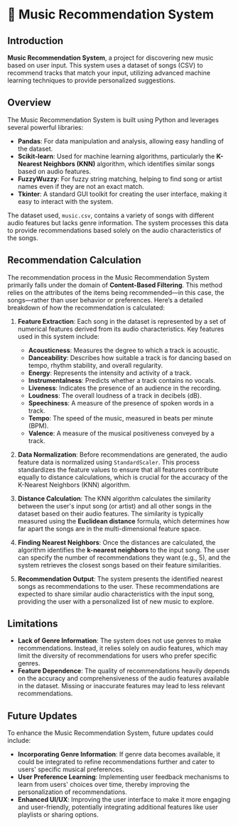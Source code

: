 # 🎵 Music Recommendation System

## Introduction

**Music Recommendation System**, a project for discovering new music based on user input. This system uses a dataset of songs (CSV) to recommend tracks that match your input, utilizing advanced machine learning techniques to provide personalized suggestions.

## Overview

The Music Recommendation System is built using Python and leverages several powerful libraries:

- **Pandas**: For data manipulation and analysis, allowing easy handling of the dataset.
- **Scikit-learn**: Used for machine learning algorithms, particularly the **K-Nearest Neighbors (KNN)** algorithm, which identifies similar songs based on audio features.
- **FuzzyWuzzy**: For fuzzy string matching, helping to find song or artist names even if they are not an exact match.
- **Tkinter**: A standard GUI toolkit for creating the user interface, making it easy to interact with the system.

The dataset used, `music.csv`, contains a variety of songs with different audio features but lacks genre information. The system processes this data to provide recommendations based solely on the audio characteristics of the songs.

## Recommendation Calculation

The recommendation process in the Music Recommendation System primarily falls under the domain of **Content-Based Filtering**. This method relies on the attributes of the items being recommended—in this case, the songs—rather than user behavior or preferences. Here’s a detailed breakdown of how the recommendation is calculated:

1. **Feature Extraction**: Each song in the dataset is represented by a set of numerical features derived from its audio characteristics. Key features used in this system include:
   - **Acousticness**: Measures the degree to which a track is acoustic.
   - **Danceability**: Describes how suitable a track is for dancing based on tempo, rhythm stability, and overall regularity.
   - **Energy**: Represents the intensity and activity of a track.
   - **Instrumentalness**: Predicts whether a track contains no vocals.
   - **Liveness**: Indicates the presence of an audience in the recording.
   - **Loudness**: The overall loudness of a track in decibels (dB).
   - **Speechiness**: A measure of the presence of spoken words in a track.
   - **Tempo**: The speed of the music, measured in beats per minute (BPM).
   - **Valence**: A measure of the musical positiveness conveyed by a track.

2. **Data Normalization**: Before recommendations are generated, the audio feature data is normalized using `StandardScaler`. This process standardizes the feature values to ensure that all features contribute equally to distance calculations, which is crucial for the accuracy of the K-Nearest Neighbors (KNN) algorithm.

3. **Distance Calculation**: The KNN algorithm calculates the similarity between the user's input song (or artist) and all other songs in the dataset based on their audio features. The similarity is typically measured using the **Euclidean distance** formula, which determines how far apart the songs are in the multi-dimensional feature space.

4. **Finding Nearest Neighbors**: Once the distances are calculated, the algorithm identifies the **k-nearest neighbors** to the input song. The user can specify the number of recommendations they want (e.g., 5), and the system retrieves the closest songs based on their feature similarities.

5. **Recommendation Output**: The system presents the identified nearest songs as recommendations to the user. These recommendations are expected to share similar audio characteristics with the input song, providing the user with a personalized list of new music to explore.

## Limitations

- **Lack of Genre Information**: The system does not use genres to make recommendations. Instead, it relies solely on audio features, which may limit the diversity of recommendations for users who prefer specific genres.
- **Feature Dependence**: The quality of recommendations heavily depends on the accuracy and comprehensiveness of the audio features available in the dataset. Missing or inaccurate features may lead to less relevant recommendations.

## Future Updates

To enhance the Music Recommendation System, future updates could include:

- **Incorporating Genre Information**: If genre data becomes available, it could be integrated to refine recommendations further and cater to users' specific musical preferences.
- **User Preference Learning**: Implementing user feedback mechanisms to learn from users' choices over time, thereby improving the personalization of recommendations.
- **Enhanced UI/UX**: Improving the user interface to make it more engaging and user-friendly, potentially integrating additional features like user playlists or sharing options.

